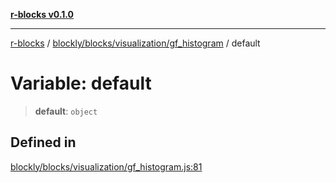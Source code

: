 [**r-blocks v0.1.0**](../../../../../README.md)

***

[r-blocks](../../../../../modules.md) / [blockly/blocks/visualization/gf\_histogram](../README.md) / default

# Variable: default

> **default**: `object`

## Defined in

[blockly/blocks/visualization/gf\_histogram.js:81](https://github.com/DhyeyMavani2003/r-blocks/blob/3c6fd2c845ebaab7af1ba61c432e0fe34ef7f334/src/pages/modules/blockly/blocks/visualization/gf_histogram.js#L81)
